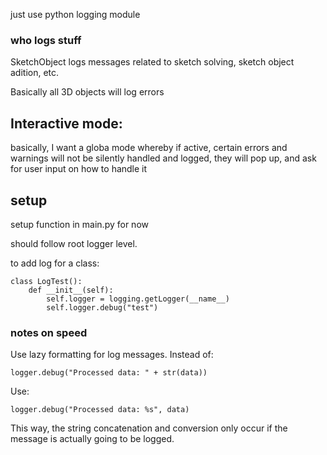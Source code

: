 just use python logging module

### who logs stuff
SketchObject logs messages related to sketch solving, sketch object adition, etc.

Basically all 3D objects will log errors

## Interactive mode:
basically, I want a globa mode whereby if active, certain errors and warnings will not be silently
handled and logged, they will pop up, and ask for user input on how to handle it

## setup

setup function in main.py for now

should follow root logger level.

to add log for a class:

    class LogTest():
        def __init__(self):
            self.logger = logging.getLogger(__name__)
            self.logger.debug("test")

### notes on speed

Use lazy formatting for log messages. Instead of:

    logger.debug("Processed data: " + str(data))

Use:

    logger.debug("Processed data: %s", data)

This way, the string concatenation and conversion only occur if the message is actually going to be logged.
